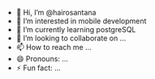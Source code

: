 - 👋 Hi, I’m @hairosantana
- 👀 I’m interested in mobile development
- 🌱 I’m currently learning postgreSQL
- 💞️ I’m looking to collaborate on ...
- 📫 How to reach me ...
- 😄 Pronouns: ...
- ⚡ Fun fact: ...

<!---
hairosantana/hairosantana is a ✨ special ✨ repository because its `README.md` (this file) appears on your GitHub profile.
You can click the Preview link to take a look at your changes.
--->
